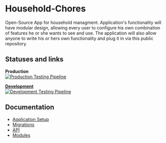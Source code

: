 # Household-Chores
Open-Source App for household managment. Application's functionality will have modular design, allowing every user to configure his own combination of features he or she wants to see and use. The application will also allow anyone to write his or hers own functionality and plug it in via this public repository.

## Statuses and links
**Production** \
[![Production Testing Pipeline](https://github.com/Fezzzi/Household-Chores/actions/workflows/production-testing.yml/badge.svg)](https://github.com/Fezzzi/Household-Chores/actions/workflows/production-testing.yml)

[**Development**](https://household-app-dev.herokuapp.com/) \
[![Development Testing Pipeline](https://github.com/Fezzzi/Household-Chores/actions/workflows/development-testing.yml/badge.svg)](https://github.com/Fezzzi/Household-Chores/actions/workflows/development-testing.yml)

## Documentation
 - [Application Setup](./docs/setup.md)
 - [Migrations](./docs/migrations.md)
 - [API](./docs/api.md)
 - [Modules](./docs/modules.md)
